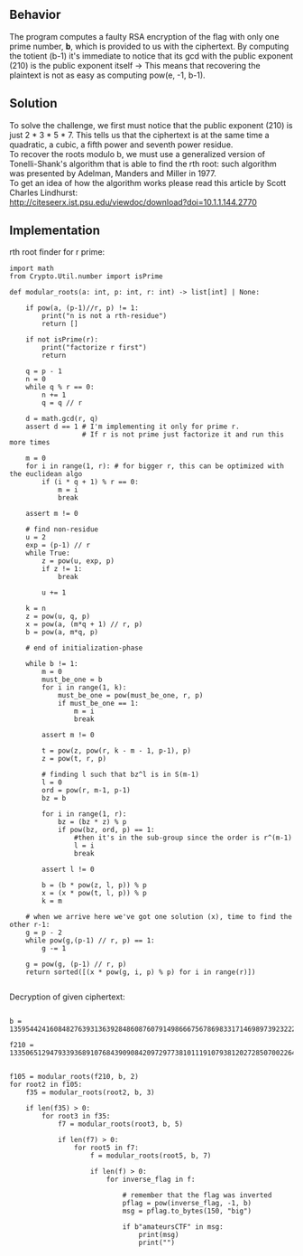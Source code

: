 ## Behavior

The program computes a faulty RSA encryption of the flag with only one prime number, <b>b</b>, which is provided to us with the ciphertext. By computing the totient (b-1) it's immediate to notice that its gcd with the public exponent (210) is the public exponent itself -> This means that recovering the plaintext is not as easy as computing pow(e, -1, b-1).

## Solution

To solve the challenge, we first must notice that the public exponent (210) is just 2 * 3 * 5 * 7. This tells us that the ciphertext is at the same time a quadratic, a cubic, a fifth power and seventh power residue. <br>To recover the roots modulo b, we must use a generalized version of Tonelli-Shank's algorithm that is able to find the rth root: such algorithm was presented by Adelman, Manders and Miller in 1977. <br>To get an idea of how the algorithm works please read this article by Scott Charles Lindhurst:<br> http://citeseerx.ist.psu.edu/viewdoc/download?doi=10.1.1.144.2770 <br>
## Implementation

rth root finder for r prime: 

```
import math
from Crypto.Util.number import isPrime

def modular_roots(a: int, p: int, r: int) -> list[int] | None:
	
	if pow(a, (p-1)//r, p) != 1:
		print("n is not a rth-residue")
		return []
	
	if not isPrime(r):
		print("factorize r first")
		return
	
	q = p - 1
	n = 0
	while q % r == 0:
		n += 1
		q = q // r
	
	d = math.gcd(r, q)
	assert d == 1 # I'm implementing it only for prime r.
				  # If r is not prime just factorize it and run this more times
	
	m = 0
	for i in range(1, r): # for bigger r, this can be optimized with the euclidean algo
		if (i * q + 1) % r == 0:
			m = i
			break
	
	assert m != 0

	# find non-residue
	u = 2
	exp = (p-1) // r
	while True:
		z = pow(u, exp, p)
		if z != 1:
			break
			
		u += 1
	
	k = n
	z = pow(u, q, p)
	x = pow(a, (m*q + 1) // r, p)
	b = pow(a, m*q, p)
	
	# end of initialization-phase
	
	while b != 1:
		m = 0
		must_be_one = b
		for i in range(1, k):
			must_be_one = pow(must_be_one, r, p)
			if must_be_one == 1:
				m = i
				break
		
		assert m != 0
		
		t = pow(z, pow(r, k - m - 1, p-1), p)
		z = pow(t, r, p)
		
		# finding l such that bz^l is in S(m-1)
		l = 0
		ord = pow(r, m-1, p-1)
		bz = b
		
		for i in range(1, r):
			bz = (bz * z) % p 
			if pow(bz, ord, p) == 1:
				#then it's in the sub-group since the order is r^(m-1)
				l = i
				break
		
		assert l != 0
		
		b = (b * pow(z, l, p)) % p
		x = (x * pow(t, l, p)) % p
		k = m

	# when we arrive here we've got one solution (x), time to find the other r-1:
	g = p - 2
	while pow(g,(p-1) // r, p) == 1:
		g -= 1
		
	g = pow(g, (p-1) // r, p)
	return sorted([(x * pow(g, i, p) % p) for i in range(r)])
	
```

Decryption of given ciphertext:

```

b = 135954424160848276393136392848608760791498666756786983317146989739232222268153235587604168914827859099133726281621143020610041450200631778336472889038077986687446107427527703447531968569919642975653169056203851297117178187249653136191818357235077367060617558261023389453028554177668515375377299577050000000001

f210 = 13350651294793393689107684390908420972977381011191079381202728507002264420264784588373703945341668404762890725356808809021906408198983625375190500172144348596288910240548668158058030780501343680214713780242304547715977777103636873360269427453504233184515002477489763359569764117968027273137245802436961373256


f105 = modular_roots(f210, b, 2)
for root2 in f105:
	f35 = modular_roots(root2, b, 3)
	
	if len(f35) > 0:
		for root3 in f35:
			f7 = modular_roots(root3, b, 5)
			
			if len(f7) > 0:
				for root5 in f7:
					f = modular_roots(root5, b, 7)
					
					if len(f) > 0:
						for inverse_flag in f:
							
							# remember that the flag was inverted
							pflag = pow(inverse_flag, -1, b) 
							msg = pflag.to_bytes(150, "big")
							
							if b"amateursCTF" in msg:
								print(msg)
								print("")
```
